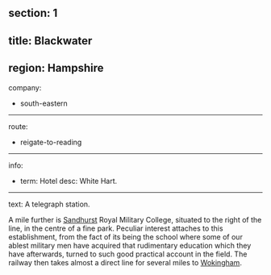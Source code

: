 section: 1
----
title: Blackwater
----
region: Hampshire
----
company:
- south-eastern
----
route:
- reigate-to-reading
----
info:
- term: Hotel
  desc: White Hart.
----
text: A telegraph station.

A mile further is [Sandhurst](/stations/sandhurst) Royal Military College, situated to the right of the line, in the centre of a fine park. Peculiar interest attaches to this establishment, from the fact of its being the school where some of our ablest military men have acquired that rudimentary education which they have afterwards, turned to such good practical account in the field. The railway then takes almost a direct line for several miles to [Wokingham](/stations/wokingham).
